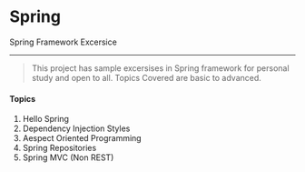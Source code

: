 Spring
======

Spring Framework Excersice
**************************

> This project has sample excersises in Spring framework for personal study and open to all.
> Topics Covered are basic to advanced.

#### Topics

1. Hello Spring
2. Dependency Injection Styles
3. Aespect Oriented Programming
4. Spring Repositories
5. Spring MVC (Non REST)

